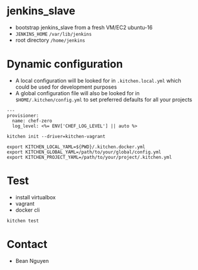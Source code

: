 # jenkins_slave
- bootstrap jenkins_slave from a fresh VM/EC2 ubuntu-16
- `JENKINS_HOME` `/var/lib/jenkins`
- root directory `/home/jenkins`

# Dynamic configuration
- A local configuration will be looked for in `.kitchen.local.yml` which could be used for development purposes
- A global configuration file will also be looked for in `$HOME/.kitchen/config.yml` to set preferred defaults for all your projects

```
---
provisioner:
  name: chef-zero
  log_level: <%= ENV['CHEF_LOG_LEVEL'] || auto %>
```

```
kitchen init --driver=kitchen-vagrant
```

```
export KITCHEN_LOCAL_YAML=${PWD}/.kitchen.docker.yml
export KITCHEN_GLOBAL_YAML=/path/to/your/global/config.yml
export KITCHEN_PROJECT_YAML=/path/to/your/project/.kitchen.yml
```

# Test
- install virtualbox
- vagrant
- docker cli

```
kitchen test
```

# Contact
- Bean Nguyen
